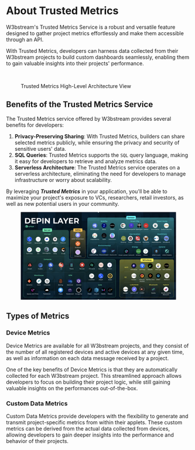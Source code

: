 # About Trusted Metrics

W3bstream's Trusted Metrics Service is a robust and versatile feature designed to gather project metrics effortlessly and make them accessible through an API.

With Trusted Metrics, developers can harness data collected from their W3bstream projects to build custom dashboards seamlessly, enabling them to gain valuable insights into their projects' performance.

<figure><img src="../.gitbook/assets/img_v2_252d5929-cc31-4fc4-ad20-5c1092bb000h.jpg" alt=""><figcaption><p>Trusted Metrics High-Level Architecture View</p></figcaption></figure>

## Benefits of the Trusted Metrics Service

The Trusted Metrics service offered by W3bstream provides several benefits for developers:

1. **Privacy-Preserving Sharing**: With Trusted Metrics, builders can share selected metrics publicly, while ensuring the privacy and security of sensitive users' data.
2. **SQL Queries**: Trusted Metrics supports the `SQL` query language, making it easy for developers to retrieve and analyze metrics data.
3. **Serverless Architecture**: The Trusted Metrics service operates on a serverless architecture, eliminating the need for developers to manage infrastructure or worry about scalability.&#x20;

By leveraging _**Trusted Metrics**_ in your application, you'll be able to maximize your project's exposure to VCs, researchers, retail investors, as well as new potential users in your community.&#x20;

<figure><img src="../.gitbook/assets/Screen Shot 2023-08-29 at 2.24.30 PM.png" alt=""><figcaption></figcaption></figure>

## Types of Metrics

### Device Metrics

Device Metrics are available for all W3bstream projects, and they consist of the number of all registered devices and active devices at any given time, as well as information on each data message received by a project.

One of the key benefits of Device Metrics is that they are automatically collected for each W3bstream project. This streamlined approach allows developers to focus on building their project logic, while still gaining valuable insights on the performances out-of-the-box.

### Custom Data Metrics

Custom Data Metrics provide developers with the flexibility to generate and transmit project-specific metrics from within their applets. These custom metrics can be derived from the actual data collected from devices, allowing developers to gain deeper insights into the performance and behavior of their projects.
